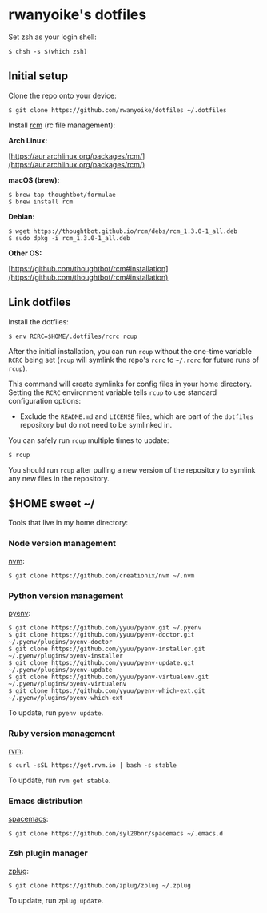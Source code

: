 # rwanyoike's dotfiles

Set zsh as your login shell:

    $ chsh -s $(which zsh)

## Initial setup

Clone the repo onto your device:

    $ git clone https://github.com/rwanyoike/dotfiles ~/.dotfiles

Install [rcm](https://github.com/thoughtbot/rcm) (rc file management):

**Arch Linux:**

[https://aur.archlinux.org/packages/rcm/](https://aur.archlinux.org/packages/rcm/)

**macOS (brew):**

    $ brew tap thoughtbot/formulae
    $ brew install rcm

**Debian:**

    $ wget https://thoughtbot.github.io/rcm/debs/rcm_1.3.0-1_all.deb
    $ sudo dpkg -i rcm_1.3.0-1_all.deb

**Other OS:**

[https://github.com/thoughtbot/rcm#installation](https://github.com/thoughtbot/rcm#installation)

## Link dotfiles

Install the dotfiles:

    $ env RCRC=$HOME/.dotfiles/rcrc rcup

After the initial installation, you can run `rcup` without the one-time variable `RCRC` being set (`rcup` will symlink the repo's `rcrc` to `~/.rcrc` for future runs of `rcup`).

This command will create symlinks for config files in your home directory. Setting the `RCRC` environment variable tells `rcup` to use standard configuration options:

* Exclude the `README.md` and `LICENSE` files, which are part of the `dotfiles` repository but do not need to be symlinked in.

You can safely run `rcup` multiple times to update:

    $ rcup

You should run `rcup` after pulling a new version of the repository to symlink any new files in the repository.

## $HOME sweet ~/

Tools that live in my home directory:

### Node version management

[nvm](https://github.com/creationix/nvm):

    $ git clone https://github.com/creationix/nvm ~/.nvm

### Python version management

[pyenv](https://github.com/yyuu/pyenv):

    $ git clone https://github.com/yyuu/pyenv.git ~/.pyenv
    $ git clone https://github.com/yyuu/pyenv-doctor.git ~/.pyenv/plugins/pyenv-doctor
    $ git clone https://github.com/yyuu/pyenv-installer.git ~/.pyenv/plugins/pyenv-installer
    $ git clone https://github.com/yyuu/pyenv-update.git ~/.pyenv/plugins/pyenv-update
    $ git clone https://github.com/yyuu/pyenv-virtualenv.git ~/.pyenv/plugins/pyenv-virtualenv
    $ git clone https://github.com/yyuu/pyenv-which-ext.git ~/.pyenv/plugins/pyenv-which-ext

To update, run `pyenv update`.

### Ruby version management

[rvm](https://github.com/rvm/rvm):

    $ curl -sSL https://get.rvm.io | bash -s stable

To update, run `rvm get stable`.

### Emacs distribution

[spacemacs](https://github.com/syl20bnr/spacemacs):

    $ git clone https://github.com/syl20bnr/spacemacs ~/.emacs.d

### Zsh plugin manager

[zplug](https://github.com/zplug/zplug):

    $ git clone https://github.com/zplug/zplug ~/.zplug

To update, run `zplug update`.
